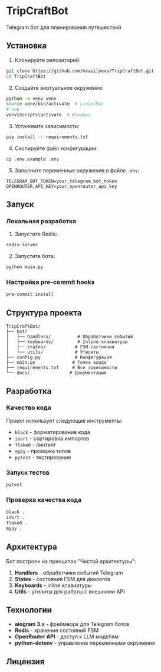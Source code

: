 # TripCraftBot

Telegram бот для планирования путешествий

## Установка

1. Клонируйте репозиторий:
```bash
git clone https://github.com/mvasilyevv/TripCraftBot.git
cd TripCraftBot
```

2. Создайте виртуальное окружение:
```bash
python -m venv venv
source venv/bin/activate  # Linux/Mac
# или
venv\Scripts\activate  # Windows
```

3. Установите зависимости:
```bash
pip install -r requirements.txt
```

4. Скопируйте файл конфигурации:
```bash
cp .env.example .env
```

5. Заполните переменные окружения в файле `.env`:
```
TELEGRAM_BOT_TOKEN=your_telegram_bot_token
OPENROUTER_API_KEY=your_openrouter_api_key
```

## Запуск

### Локальная разработка

1. Запустите Redis:
```bash
redis-server
```

2. Запустите бота:
```bash
python main.py
```

### Настройка pre-commit hooks

```bash
pre-commit install
```

## Структура проекта

```
TripCraftBot/
├── bot/
│   ├── handlers/          # Обработчики событий
│   ├── keyboards/         # Inline клавиатуры
│   ├── states/           # FSM состояния
│   └── utils/            # Утилиты
├── config.py             # Конфигурация
├── main.py              # Точка входа
├── requirements.txt     # Все зависимости
└── docs/               # Документация
```

## Разработка

### Качество кода

Проект использует следующие инструменты:
- `black` - форматирование кода
- `isort` - сортировка импортов
- `flake8` - линтинг
- `mypy` - проверка типов
- `pytest` - тестирование

### Запуск тестов

```bash
pytest
```

### Проверка качества кода

```bash
black .
isort .
flake8 .
mypy .
```

## Архитектура

Бот построен на принципах "Чистой архитектуры":

1. **Handlers** - обработчики событий Telegram
2. **States** - состояния FSM для диалогов
3. **Keyboards** - inline клавиатуры
4. **Utils** - утилиты для работы с внешними API

## Технологии

- **aiogram 3.x** - фреймворк для Telegram ботов
- **Redis** - хранение состояний FSM
- **OpenRouter API** - доступ к LLM моделям
- **python-dotenv** - управление переменными окружения

## Лицензия